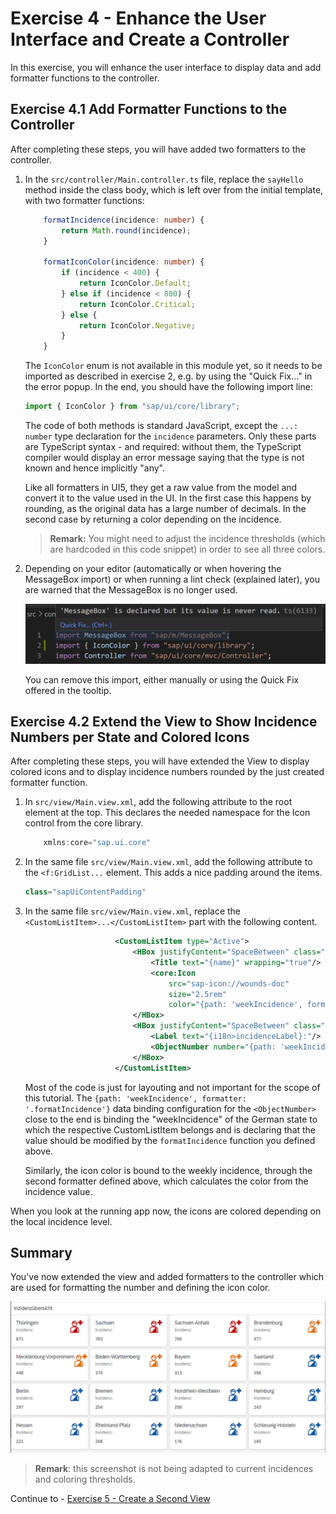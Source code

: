 # Exercise 4 - Enhance the User Interface and Create a Controller

In this exercise, you will enhance the user interface to display data and add formatter functions to the controller.

## Exercise 4.1 Add Formatter Functions to the Controller

After completing these steps, you will have added two formatters to the controller.

1. In the `src/controller/Main.controller.ts` file, replace the `sayHello` method inside the class body, which is left over from the initial template, with two formatter functions:

	```ts
		formatIncidence(incidence: number) {
			return Math.round(incidence);
		}

		formatIconColor(incidence: number) {
			if (incidence < 400) {
				return IconColor.Default;
			} else if (incidence < 800) {
				return IconColor.Critical;
			} else {
				return IconColor.Negative;
			}
		}
	```

	The `IconColor` enum is not available in this module yet, so it needs to be imported as described in exercise 2, e.g. by using the "Quick Fix..." in the error popup. In the end, you should have the following import line:
	```ts
	import { IconColor } from "sap/ui/core/library";
	```

	The code of both methods is standard JavaScript, except the `...: number` type declaration for the `incidence` parameters. Only these parts are TypeScript syntax - and required: without them, the TypeScript compiler would display an error message saying that the type is not known and hence implicitly "any".

	Like all formatters in UI5, they get a raw value from the model and convert it to the value used in the UI. In the first case this happens by rounding, as the original data has a large number of decimals. In the second case by returning a color depending on the incidence.

	> **Remark:**
	You might need to adjust the incidence thresholds (which are hardcoded in this code snippet) in order to see all three colors.
2.	Depending on your editor (automatically or when hovering the MessageBox import) or when running a lint check (explained later), you are warned that the MessageBox is no longer used.

	<img src="images/unused_import.png" width="664">

	You can remove this import, either manually or using the Quick Fix offered in the tooltip.

## Exercise 4.2 Extend the View to Show Incidence Numbers per State and Colored Icons

After completing these steps, you will have extended the View to display colored icons and to display incidence numbers rounded by the just created formatter function.

1.	In `src/view/Main.view.xml`, add the following attribute to the root element at the top. This declares the needed namespace for the Icon control from the core library.

	```js
		xmlns:core="sap.ui.core"
	```

2.	In the same file `src/view/Main.view.xml`, add the following attribute to the `<f:GridList...` element. This adds a nice padding around the items.

	```js
	class="sapUiContentPadding"
	```

3.  In the same file `src/view/Main.view.xml`, replace the `<CustomListItem>...</CustomListItem>` part with the following content.

	```xml
						<CustomListItem type="Active">
							<HBox justifyContent="SpaceBetween" class="sapUiSmallMargin">
								<Title text="{name}" wrapping="true"/>
								<core:Icon 
									src="sap-icon://wounds-doc" 
									size="2.5rem" 
									color="{path: 'weekIncidence', formatter: '.formatIconColor'}"/>
							</HBox>
							<HBox justifyContent="SpaceBetween" class="sapUiSmallMargin">
								<Label text="{i18n>incidenceLabel}:"/>
								<ObjectNumber number="{path: 'weekIncidence', formatter: '.formatIncidence'}"/>
							</HBox>
						</CustomListItem>
	```

	Most of the code is just for layouting and not important for the scope of this tutorial. The `{path: 'weekIncidence', formatter: '.formatIncidence'}` data binding configuration for the `<ObjectNumber>` close to the end is binding the "weekIncidence" of the German state to which the respective CustomListItem belongs and is declaring that the value should be modified by the `formatIncidence` function you defined above. 

	Similarly, the icon color is bound to the weekly incidence, through the second formatter defined above, which calculates the color from the incidence value.

When you look at the running app now, the icons are colored depending on the local incidence level.

## Summary

You've now extended the view and added formatters to the controller which are used for formatting the number and defining the icon color.

![](images/colored_incidencelist.png)
> **Remark**: this screenshot is not being adapted to current incidences and coloring thresholds.

Continue to - [Exercise 5 - Create a Second View](../ex5/README.md)
